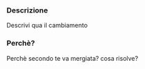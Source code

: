 ### Descrizione

Descrivi qua il cambiamento

### Perchè?

Perchè secondo te va mergiata? cosa risolve?